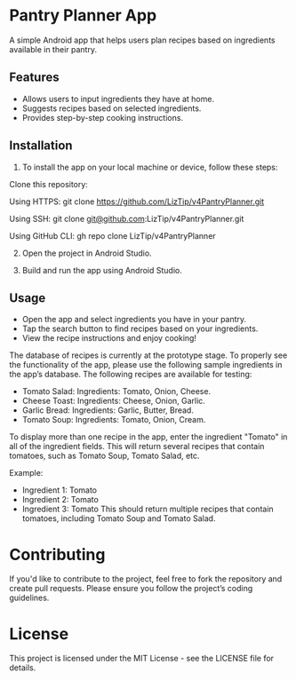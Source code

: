 # Pantry Planner App

A simple Android app that helps users plan recipes based on ingredients available in their pantry.

## Features

- Allows users to input ingredients they have at home.
- Suggests recipes based on selected ingredients.
- Provides step-by-step cooking instructions.

## Installation

1. To install the app on your local machine or device, follow these steps:

Clone this repository:

Using HTTPS:
git clone https://github.com/LizTip/v4PantryPlanner.git

Using SSH:
git clone git@github.com:LizTip/v4PantryPlanner.git

Using GitHub CLI:
gh repo clone LizTip/v4PantryPlanner

2. Open the project in Android Studio.

3. Build and run the app using Android Studio.

## Usage
- Open the app and select ingredients you have in your pantry.
- Tap the search button to find recipes based on your ingredients.
- View the recipe instructions and enjoy cooking!

The database of recipes is currently at the prototype stage. To properly see the functionality of the app, please use the following sample ingredients in the app’s database. The following recipes are available for testing:

- Tomato Salad: Ingredients: Tomato, Onion, Cheese.
- Cheese Toast: Ingredients: Cheese, Onion, Garlic.
- Garlic Bread: Ingredients: Garlic, Butter, Bread.
- Tomato Soup: Ingredients: Tomato, Onion, Cream.

To display more than one recipe in the app, enter the ingredient "Tomato" in all of the ingredient fields. This will return several recipes that contain tomatoes, such as Tomato Soup, Tomato Salad, etc.

Example:
- Ingredient 1: Tomato
- Ingredient 2: Tomato
- Ingredient 3: Tomato
  This should return multiple recipes that contain tomatoes, including Tomato Soup and Tomato Salad.

# Contributing
If you'd like to contribute to the project, feel free to fork the repository and create pull requests. Please ensure you follow the project’s coding guidelines.

# License
This project is licensed under the MIT License - see the LICENSE file for details.
